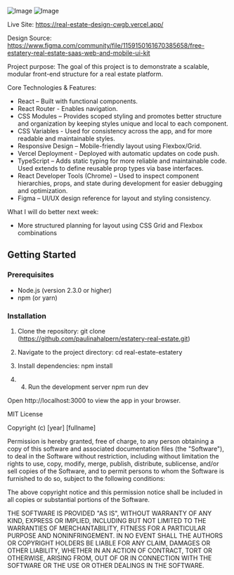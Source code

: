 ![Image](https://github.com/user-attachments/assets/4e321606-74a5-4fea-9011-9dc6b98ec215)
![Image](https://github.com/user-attachments/assets/f23517ed-845e-4b92-b393-f37954b5833c)

Live Site: https://real-estate-design-cwgb.vercel.app/

Design Source: https://www.figma.com/community/file/1159150161670385658/free-estatery-real-estate-saas-web-and-mobile-ui-kit


Project purpose:
The goal of this project is to demonstrate a scalable, modular front-end structure for a real estate platform.

Core Technologies & Features:
- React – Built with functional components.
- React Router - Enables navigation.
- CSS Modules – Provides scoped styling and promotes better structure and organization by keeping styles unique and local to each component.
- CSS Variables - Used for consistency across the app, and for more readable and maintainable styles.
- Responsive Design – Mobile-friendly layout using Flexbox/Grid.
- Vercel Deployment - Deployed with automatic updates on code push.
- TypeScript – Adds static typing for more reliable and maintainable code.
  Used extends to define reusable prop types via base interfaces.
- React Developer Tools (Chrome) – Used to inspect component hierarchies, props, and state during development for easier debugging and optimization.
- Figma – UI/UX design reference for layout and styling consistency.
  

What I will do better next week:
- More structured planning for layout using CSS Grid and Flexbox combinations

## Getting Started

### Prerequisites

- Node.js (version 2.3.0 or higher)  
- npm (or yarn)

### Installation

1.  Clone the repository:
            git clone (https://github.com/paulinahalpern/estatery-real-estate.git)
    
3.  Navigate to the project directory:
            cd real-estate-estatery
    
5.  Install dependencies:
            npm install
    
7. 4. Run the development server
            npm run dev
      
Open http://localhost:3000 to view the app in your browser.

MIT License

Copyright (c) [year] [fullname]

Permission is hereby granted, free of charge, to any person obtaining a copy
of this software and associated documentation files (the "Software"), to deal
in the Software without restriction, including without limitation the rights
to use, copy, modify, merge, publish, distribute, sublicense, and/or sell
copies of the Software, and to permit persons to whom the Software is
furnished to do so, subject to the following conditions:

The above copyright notice and this permission notice shall be included in all
copies or substantial portions of the Software.

THE SOFTWARE IS PROVIDED "AS IS", WITHOUT WARRANTY OF ANY KIND, EXPRESS OR
IMPLIED, INCLUDING BUT NOT LIMITED TO THE WARRANTIES OF MERCHANTABILITY,
FITNESS FOR A PARTICULAR PURPOSE AND NONINFRINGEMENT. IN NO EVENT SHALL THE
AUTHORS OR COPYRIGHT HOLDERS BE LIABLE FOR ANY CLAIM, DAMAGES OR OTHER
LIABILITY, WHETHER IN AN ACTION OF CONTRACT, TORT OR OTHERWISE, ARISING FROM,
OUT OF OR IN CONNECTION WITH THE SOFTWARE OR THE USE OR OTHER DEALINGS IN THE
SOFTWARE.
